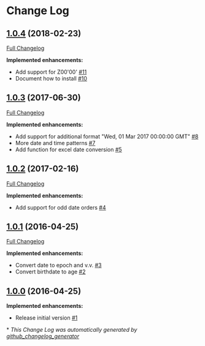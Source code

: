 # Change Log

## [1.0.4](https://github.com/grtjn/ml-datetime/tree/1.0.4) (2018-02-23)
[Full Changelog](https://github.com/grtjn/ml-datetime/compare/1.0.3...1.0.4)

**Implemented enhancements:**

- Add support for Z00'00' [\#11](https://github.com/grtjn/ml-datetime/issues/11)
- Document how to install [\#10](https://github.com/grtjn/ml-datetime/issues/10)

## [1.0.3](https://github.com/grtjn/ml-datetime/tree/1.0.3) (2017-06-30)
[Full Changelog](https://github.com/grtjn/ml-datetime/compare/1.0.2...1.0.3)

**Implemented enhancements:**

- Add support for additional format "Wed, 01 Mar 2017 00:00:00 GMT" [\#8](https://github.com/grtjn/ml-datetime/issues/8)
- More date and time patterns [\#7](https://github.com/grtjn/ml-datetime/issues/7)
- Add function for excel date conversion [\#5](https://github.com/grtjn/ml-datetime/issues/5)

## [1.0.2](https://github.com/grtjn/ml-datetime/tree/1.0.2) (2017-02-16)
[Full Changelog](https://github.com/grtjn/ml-datetime/compare/1.0.1...1.0.2)

**Implemented enhancements:**

- Add support for odd date orders [\#4](https://github.com/grtjn/ml-datetime/issues/4)

## [1.0.1](https://github.com/grtjn/ml-datetime/tree/1.0.1) (2016-04-25)
[Full Changelog](https://github.com/grtjn/ml-datetime/compare/1.0.0...1.0.1)

**Implemented enhancements:**

- Convert date to epoch and v.v. [\#3](https://github.com/grtjn/ml-datetime/issues/3)
- Convert birthdate to age [\#2](https://github.com/grtjn/ml-datetime/issues/2)

## [1.0.0](https://github.com/grtjn/ml-datetime/tree/1.0.0) (2016-04-25)
**Implemented enhancements:**

- Release initial version [\#1](https://github.com/grtjn/ml-datetime/issues/1)



\* *This Change Log was automatically generated by [github_changelog_generator](https://github.com/skywinder/Github-Changelog-Generator)*